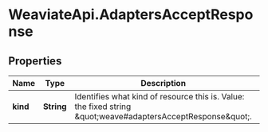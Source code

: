 # WeaviateApi.AdaptersAcceptResponse

## Properties
Name | Type | Description | Notes
------------ | ------------- | ------------- | -------------
**kind** | **String** | Identifies what kind of resource this is. Value: the fixed string \&quot;weave#adaptersAcceptResponse\&quot;. | [optional] [default to &#39;weave#adaptersAcceptResponse&#39;]


